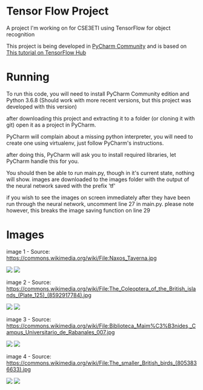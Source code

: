 # Tensor Flow Project

A project I'm working on for CSE3ETI using TensorFlow for object recognition

This project is being developed in [PyCharm Community](https://www.jetbrains.com/pycharm/) and is based on [This tutorial on TensorFlow Hub](https://www.tensorflow.org/hub/tutorials/object_detection)

# Running

To run this code, you will need to install PyCharm Community edition and Python 3.6.8 (Should work with more recent versions, but this project was developed with this version)

after downloading this project and extracting it to a folder (or cloning it with git) open it as a project in PyCharm.

PyCharm will complain about a missing python interpreter, you will need to create one using virtualenv, just follow PyCharm's instructions.

after doing this, PyCharm will ask you to install required libraries, let PyCharm handle this for you.

You should then be able to run main.py, though in it's current state, nothing will show. images are downloaded to the images folder with the output of the neural network saved with the prefix 'tf'

if you wish to see the images on screen immediately after they have been run through the neural network, uncomment line 27 in main.py. please note however, this breaks the image saving function on line 29

# Images

image 1 - Source: https://commons.wikimedia.org/wiki/File:Naxos_Taverna.jpg

![](images/image1.jpg)
![](images/tfimage1.jpg)

image 2 - Source: https://commons.wikimedia.org/wiki/File:The_Coleoptera_of_the_British_islands_(Plate_125)_(8592917784).jpg

![](images/image2.jpg)
![](images/tfimage2.jpg)

image 3 - Source: https://commons.wikimedia.org/wiki/File:Biblioteca_Maim%C3%B3nides,_Campus_Universitario_de_Rabanales_007.jpg

![](images/image3.jpg)
![](images/tfimage3.jpg)

image 4 - Source: https://commons.wikimedia.org/wiki/File:The_smaller_British_birds_(8053836633).jpg

![](images/image4.jpg)
![](images/tfimage4.jpg)